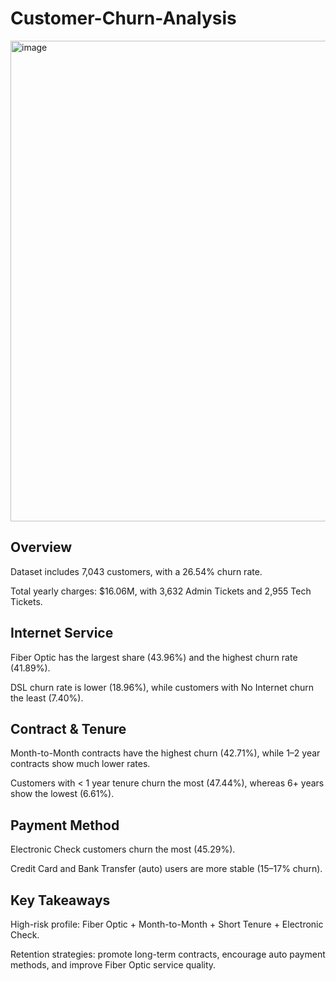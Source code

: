 # Customer-Churn-Analysis

<img width="1391" height="769" alt="image" src="https://github.com/user-attachments/assets/6efe3333-939e-401f-90a8-d826b9550ff0" />

## Overview

Dataset includes 7,043 customers, with a 26.54% churn rate.

Total yearly charges: $16.06M, with 3,632 Admin Tickets and 2,955 Tech Tickets.

## Internet Service

Fiber Optic has the largest share (43.96%) and the highest churn rate (41.89%).

DSL churn rate is lower (18.96%), while customers with No Internet churn the least (7.40%).

## Contract & Tenure

Month-to-Month contracts have the highest churn (42.71%), while 1–2 year contracts show much lower rates.

Customers with < 1 year tenure churn the most (47.44%), whereas 6+ years show the lowest (6.61%).

## Payment Method

Electronic Check customers churn the most (45.29%).

Credit Card and Bank Transfer (auto) users are more stable (15–17% churn).

## Key Takeaways

High-risk profile: Fiber Optic + Month-to-Month + Short Tenure + Electronic Check.

Retention strategies: promote long-term contracts, encourage auto payment methods, and improve Fiber Optic service quality.
